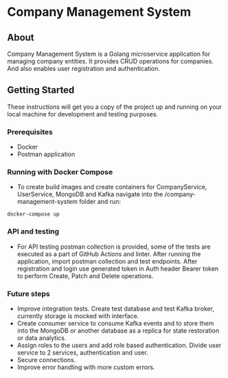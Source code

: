# Company Management System

## About

Company Management System is a Golang microservice application for managing company entities. It provides CRUD operations for companies. And also enables user registration and authentication. 

## Getting Started

These instructions will get you a copy of the project up and running on your local machine for development and testing purposes.

### Prerequisites

- Docker
- Postman application

### Running with Docker Compose

- To create build images and create containers for CompanyService, UserService, MongoDB and Kafka navigate into the /company-management-system folder and run:
```
docker-compose up
```

### API and testing
- For API testing postman collection is provided, some of the tests are executed as a part of GitHub Actions and linter.
After running the application, import postman collection and test endpoints. After registration and login use generated token in Auth header Bearer token to perform Create, Patch and Delete operations.

### Future steps
- Improve integration tests. Create test database and test Kafka broker, currently storage is mocked with interface.
- Create consumer service to consume Kafka events and to store them into the MongoDB or another database as a replica for state restoration or data analytics.
- Assign roles to the users and add role based authentication. Divide user service to 2 services, authentication and user.
- Secure connections.
- Improve error handling with more custom errors.
